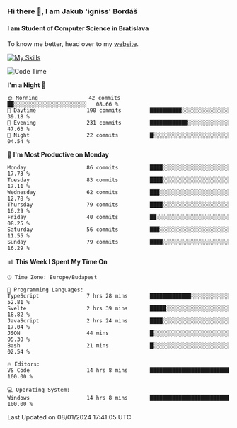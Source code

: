 ### Hi there 👋, I am Jakub 'igniss' Bordáš

#### I am Student of Computer Science in Bratislava
To know me better, head over to my [website](https://bordas.sk).

[![My Skills](https://skillicons.dev/icons?i=js,html,css,figma,svelte,java,kotlin,python,postgresql,typescript,nest,nodejs)](https://bordas.sk)


<!--START_SECTION:waka-->
![Code Time](http://img.shields.io/badge/Code%20Time-1%2C336%20hrs%2031%20mins-blue)

**I'm a Night 🦉** 

```text
🌞 Morning                42 commits          ██░░░░░░░░░░░░░░░░░░░░░░░   08.66 % 
🌆 Daytime                190 commits         ██████████░░░░░░░░░░░░░░░   39.18 % 
🌃 Evening                231 commits         ████████████░░░░░░░░░░░░░   47.63 % 
🌙 Night                  22 commits          █░░░░░░░░░░░░░░░░░░░░░░░░   04.54 % 
```
📅 **I'm Most Productive on Monday** 

```text
Monday                   86 commits          ████░░░░░░░░░░░░░░░░░░░░░   17.73 % 
Tuesday                  83 commits          ████░░░░░░░░░░░░░░░░░░░░░   17.11 % 
Wednesday                62 commits          ███░░░░░░░░░░░░░░░░░░░░░░   12.78 % 
Thursday                 79 commits          ████░░░░░░░░░░░░░░░░░░░░░   16.29 % 
Friday                   40 commits          ██░░░░░░░░░░░░░░░░░░░░░░░   08.25 % 
Saturday                 56 commits          ███░░░░░░░░░░░░░░░░░░░░░░   11.55 % 
Sunday                   79 commits          ████░░░░░░░░░░░░░░░░░░░░░   16.29 % 
```


📊 **This Week I Spent My Time On** 

```text
🕑︎ Time Zone: Europe/Budapest

💬 Programming Languages: 
TypeScript               7 hrs 28 mins       █████████████░░░░░░░░░░░░   52.81 % 
Svelte                   2 hrs 39 mins       █████░░░░░░░░░░░░░░░░░░░░   18.82 % 
JavaScript               2 hrs 24 mins       ████░░░░░░░░░░░░░░░░░░░░░   17.04 % 
JSON                     44 mins             █░░░░░░░░░░░░░░░░░░░░░░░░   05.30 % 
Bash                     21 mins             █░░░░░░░░░░░░░░░░░░░░░░░░   02.54 % 

🔥 Editors: 
VS Code                  14 hrs 8 mins       █████████████████████████   100.00 % 

💻 Operating System: 
Windows                  14 hrs 8 mins       █████████████████████████   100.00 % 
```


 Last Updated on 08/01/2024 17:41:05 UTC
<!--END_SECTION:waka-->
